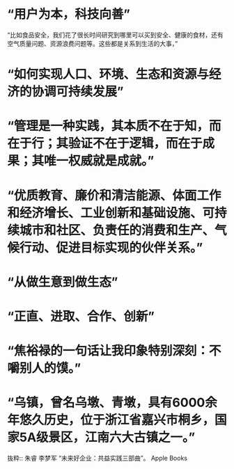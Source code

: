 # “用户为本，科技向善”

“比如食品安全，我们花了很长时间研究到哪里可以买到安全、健康的食材，还有空气质量问题、资源浪费问题等。这些都是关系到生活的大事，”

# “如何实现人口、环境、生态和资源与经济的协调可持续发展”

# “管理是一种实践，其本质不在于知，而在于行；其验证不在于逻辑，而在于成果；其唯一权威就是成就。”

# “优质教育、廉价和清洁能源、体面工作和经济增长、工业创新和基础设施、可持续城市和社区、负责任的消费和生产、气候行动、促进目标实现的伙伴关系。”

# “从做生意到做生态”

# “正直、进取、合作、创新”

# “焦裕禄的一句话让我印象特别深刻：不嚼别人的馍。”

# “乌镇，曾名乌墩、青墩，具有6000余年悠久历史，位于浙江省嘉兴市桐乡，国家5A级景区，江南六大古镇之一。”

抜粋:: 朱睿 李梦军  “未来好企业：共益实践三部曲”。 Apple Books  
